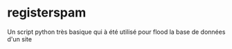 # registerspam
Un script python très basique qui à été utilisé pour flood la base de données d'un site
